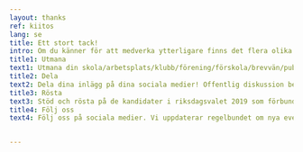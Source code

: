 ```yaml
---
layout: thanks
ref: kiitos
lang: se
title: Ett stort tack!
intro: Om du känner för att medverka ytterligare finns det flera olika sätt att gå tillväga!
title1: Utmana
text1: Utmana din skola/arbetsplats/klubb/förening/förskola/brevvän/pubgäng/sportklubb/bastusällskap/bokcirkel/studentförening/församling/simskola/organisation/närbutik/Facebookgrupp att komma med i rörelsen!
title2: Dela
text2: Dela dina inlägg på dina sociala medier! Offentlig diskussion behövs för att lösa klimatproblemen.
title3: Rösta
text3: Stöd och rösta på de kandidater i riksdagsvalet 2019 som förbundit sig till att begränsa den globala uppvärmningen. Skicka länken till Ilmastoveivi2019-webbsidan till dina kandidater och fråga om de förbinder sig till kampanjens målsättningar. Ansvaret ligger inte bara hos individen, utan också hos beslutsfattarna. Du kan påverka med din röst.
title4: Följ oss
text4: Följ oss på sociala medier. Vi uppdaterar regelbundet om nya evenemang och om våra nya kampanjpartners. Det gäller också att hålla öga på våra kortfilmer som vi publicerar regelbundet!


---
```

